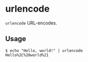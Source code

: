 # urlencode

`urlencode` URL-encodes.


## Usage
```
$ echo "Hello, world!" | urlencode
Hello%2C%20world%21
```
